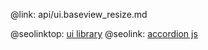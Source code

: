 @link: api/ui.baseview_resize.md

@seolinktop: [ui library](https://webix.com)
@seolink: [accordion js](https://webix.com/widget/accordion/)